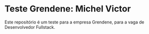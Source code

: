 # Teste Grendene: Michel Victor

Este repositório é um teste para a empresa Grendene, para a vaga de Desenvolvedor Fullstack.


